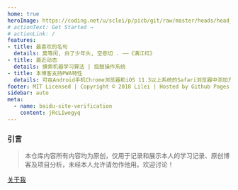 ```yaml
---
home: true
heroImage: https://coding.net/u/sclei/p/picb/git/raw/master/heads/head_icon_lilei_2018.jpg
# actionText: Get Started →
# actionLink: /
features:
- title: 最喜欢的名句
  details: 莫等闲, 白了少年头, 空悲切 . ——《满江红》
- title: 最近动态
  details: 摸索机器学习算法 | 捣鼓操作系统
- title: 本博客支持PWA特性
  details: 可在Android手机Chrome浏览器和iOS 11.3以上系统的Safari浏览器中添加为PWA桌面应用.
footer: MIT Licensed | Copyright © 2018 Lilei | Hosted by Github Pages
sidebar: auto
meta:
  - name: baidu-site-verification
    content: jRcLIwegyq
---
```


### 引言
> 本仓库内容所有内容均为原创，仅用于记录和展示本人的学习记录、原创博客及项目分析，未经本人允许请勿作他用。欢迎讨论！

[关于我](/about/)
